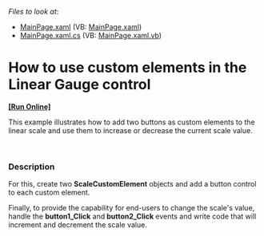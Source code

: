 <!-- default file list -->
*Files to look at*:

* [MainPage.xaml](./CS/LinearGaugeControl_CustomElement/MainPage.xaml) (VB: [MainPage.xaml](./VB/LinearGaugeControl_CustomElement/MainPage.xaml))
* [MainPage.xaml.cs](./CS/LinearGaugeControl_CustomElement/MainPage.xaml.cs) (VB: [MainPage.xaml.vb](./VB/LinearGaugeControl_CustomElement/MainPage.xaml.vb))
<!-- default file list end -->
# How to use custom elements in the Linear Gauge control
<!-- run online -->
**[[Run Online]](https://codecentral.devexpress.com/e3637)**
<!-- run online end -->


<p>This example illustrates how to add two buttons as custom elements to the linear scale and use them to increase or decrease the current scale value. </p><br />



<h3>Description</h3>

<p>For this, create two <strong>ScaleCustomElement</strong> objects and add a button control to each custom element.</p><p>Finally, to provide the capability for end-users to change the scale&#39;s value, handle the <strong>button1_Click</strong> and<strong> button2_Click</strong> events and write code that will increment and decrement the scale value. </p><br />


<br/>


